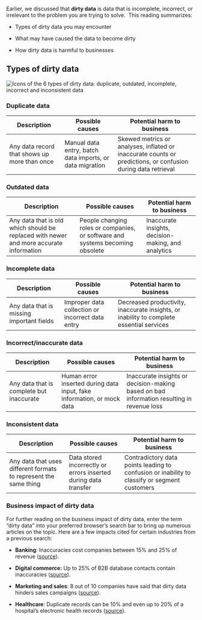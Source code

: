 
Earlier, we discussed that **dirty data** is data that is incomplete, incorrect, or irrelevant to the problem you are trying to solve.  This reading summarizes:

-   Types of dirty data you may encounter
    
-   What may have caused the data to become dirty
    
-   How dirty data is harmful to businesses
    

## Types of dirty data

![Icons of the 6 types of dirty data: duplicate, outdated, incomplete, incorrect and inconsistent data](https://d3c33hcgiwev3.cloudfront.net/imageAssetProxy.v1/apsqUaUcTWabKlGlHK1mGw_2d181a03a4c6408aa1b7be625c6f9c97_Screen-Shot-2021-01-24-at-11.51.49-PM.png?expiry=1628467200000&hmac=axtMx5oWcy_jsG-8My0Xo7HNYexA1PQQbSIMGlayqg4)

### **Duplicate data**
| Description                                  | Possible causes                                          | Potential harm to business                                                                                   |
| -------------------------------------------- | -------------------------------------------------------- | ------------------------------------------------------------------------------------------------------------ |
| Any data record that shows up more than once | Manual data entry, batch data imports, or data migration | Skewed metrics or analyses, inflated or inaccurate counts or predictions, or confusion during data retrieval |

### **Outdated data**
| Description                                                                            | Possible causes                                                               | Potential harm to business                          |
| -------------------------------------------------------------------------------------- | ----------------------------------------------------------------------------- | --------------------------------------------------- |
| Any data that is old which should be replaced with newer and more accurate information | People changing roles or companies, or software and systems becoming obsolete | Inaccurate insights, decision-making, and analytics |

### **Incomplete data**
| Description                               | Possible causes                                  | Potential harm to business                                                               |
| ----------------------------------------- | ------------------------------------------------ | ---------------------------------------------------------------------------------------- |
| Any data that is missing important fields | Improper data collection or incorrect data entry | Decreased productivity, inaccurate insights, or inability to complete essential services |

### **Incorrect/inaccurate data**
| Description | Possible causes | Potential harm to business |
| ----------- | --------------- | -------------------------- |
| Any data that is complete but inaccurate | Human error inserted during data input, fake information, or mock data | Inaccurate insights or decision-making based on bad information resulting in revenue loss |

### **Inconsistent data**
| Description                                                      | Possible causes                                                 | Potential harm to business                                                                   |
| ---------------------------------------------------------------- | --------------------------------------------------------------- | -------------------------------------------------------------------------------------------- |
| Any data that uses different formats to represent the same thing | Data stored incorrectly or errors inserted during data transfer | Contradictory data points leading to confusion or inability to classify or segment customers |

### **Business impact of dirty data**

For further reading on the business impact of dirty data, enter the term “dirty data” into your preferred browser’s search bar to bring up numerous articles on the topic. Here are a few impacts cited for certain industries from a previous search:

-   **Banking**: Inaccuracies cost companies between 15% and 25% of revenue ([source](https://sloanreview.mit.edu/article/seizing-opportunity-in-data-quality/ "This link takes you to an MIT Sloan Management Review article.")).
    

-   **Digital commerce:** Up to 25% of B2B database contacts contain inaccuracies ([source](https://www.demandgen.com/dirty-data-what-is-it-costing-you/ "This link takes you to a DemandGen blog article. ")).
    

-   **Marketing and sales**: 8 out of 10 companies have said that dirty data hinders sales campaigns ([source](https://www.dqglobal.com/2011/05/04/obsolete-or-dirty-data/ "This link takes you to a DQ Global blog article.")).
    

-   **Healthcare**: Duplicate records can be 10% and even up to 20% of a hospital’s electronic health records ([source](https://searchhealthit.techtarget.com/feature/Hospitals-battle-duplicate-medical-records-with-technology "This link takes you to a TechTarget article for health IT.")).
